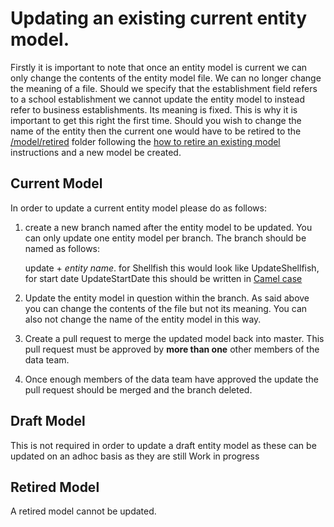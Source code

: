 # Updating an existing current entity model.

Firstly it is important to note that once an entity model is current we can only change the contents of the entity model file. We can no longer change the meaning of a file. Should we specify that the establishment field refers to a school establishment we cannot update the entity model to instead refer to business establishments. Its meaning is fixed. This is why it is important to get this right the first time. Should you wish to change the name of the entity then the current one would have to be retired to the [/model/retired](/model/retired) folder following the [how to retire an existing model](RetireAnExistingModel.md) instructions and a new model be created.

## Current Model

In order to update a current entity model please do as follows:

1.  create a new branch named after the entity model to be updated. You can only update one entity model per branch. The branch should be named as follows:

    update + *entity name*. for Shellfish this would look like UpdateShellfish, for start date UpdateStartDate this should be written in [Camel case](https://en.wikipedia.org/wiki/Camel_case)

2.  Update the entity model in question within the branch. As said above you can change the contents of the file but not its meaning. You can also not change the name of the entity model in this way.

3.  Create a pull request to merge the updated model back into master. This pull request must be approved by **more than one** other members of the data team.
4.  Once enough members of the data team have approved the update the pull request should be merged and the branch deleted.

## Draft Model
This is not required in order to update a draft entity model as these can be updated on an adhoc basis as they are still Work in progress

## Retired Model
A retired model cannot be updated.
